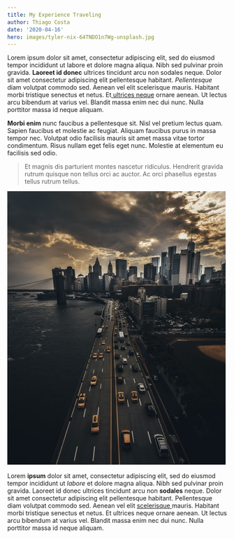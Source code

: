 ```yaml
---
title: My Experience Traveling
author: Thiago Costa
date: '2020-04-16'
hero: images/tyler-nix-64TNDO1n7Wg-unsplash.jpg
---
```

<!--StartFragment-->

Lorem ipsum dolor sit amet, consectetur adipiscing elit, sed do eiusmod tempor incididunt ut labore et dolore magna aliqua. Nibh sed pulvinar proin gravida. **Laoreet id donec** ultrices tincidunt arcu non sodales neque. Dolor sit amet consectetur adipiscing elit pellentesque habitant. *Pellentesque* diam volutpat commodo sed. Aenean vel elit scelerisque mauris. Habitant morbi tristique senectus et netus. Et[ ultrices neque](google.com) ornare aenean. Ut lectus arcu bibendum at varius vel. Blandit massa enim nec dui nunc. Nulla porttitor massa id neque aliquam.

**Morbi enim** nunc faucibus a pellentesque sit. Nisl vel pretium lectus quam. Sapien faucibus et molestie ac feugiat. Aliquam faucibus purus in massa tempor nec. Volutpat odio facilisis mauris sit amet massa vitae tortor condimentum. Risus nullam eget felis eget nunc. Molestie at elementum eu facilisis sed odio. 

> Et magnis dis parturient montes nascetur ridiculus. Hendrerit gravida rutrum quisque non tellus orci ac auctor. Ac orci phasellus egestas tellus rutrum tellus.

![](images/city3.jpg)



Lorem **ipsum** dolor sit amet, consectetur adipiscing elit, sed do eiusmod tempor incididunt ut *labore* et dolore magna aliqua. Nibh sed pulvinar proin gravida. Laoreet id donec ultrices tincidunt arcu non **sodales** neque. Dolor sit amet consectetur adipiscing elit pellentesque habitant. Pellentesque diam volutpat commodo sed. Aenean vel elit [scelerisque ](google.com)mauris. Habitant morbi tristique senectus et netus. Et ultrices neque ornare aenean. Ut lectus arcu bibendum at varius vel. Blandit massa enim nec dui nunc. Nulla porttitor massa id neque aliquam.



<!--EndFragment-->
